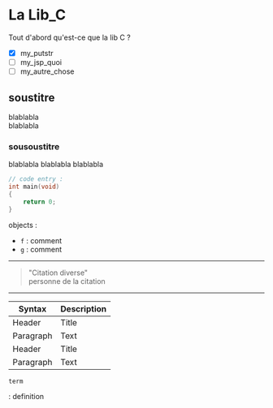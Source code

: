 # La Lib_C
Tout d'abord qu'est-ce que la lib C ?

- [x] my_putstr
- [ ] my_jsp_quoi
- [ ] my_autre_chose

## soustitre
blablabla  
blablabla
### sousoustitre
blablabla blablabla blablabla
```c
// code entry :
int main(void)
{
    return 0;
}
```
objects : 
 - `f` : comment 
 - `g` : comment
---
> "Citation diverse"  
personne de la citation
---
| Syntax | Description |
| ----------- | ----------- |
| Header | Title |
| Paragraph | Text |
| Header | Title |
| Paragraph | Text |


    term
: definition